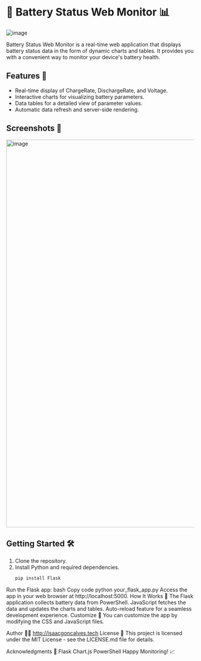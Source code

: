 # 🚀 Battery Status Web Monitor 📊
![image](https://github.com/isaac-goncalves/BSA-Battery-Status/assets/82903174/5ba92410-9c93-415e-a443-838adc73a329)

Battery Status Web Monitor is a real-time web application that displays battery status data in the form of dynamic charts and tables. It provides you with a convenient way to monitor your device's battery health.

## Features 🌟

- Real-time display of ChargeRate, DischargeRate, and Voltage.
- Interactive charts for visualizing battery parameters.
- Data tables for a detailed view of parameter values.
- Automatic data refresh and server-side rendering.

## Screenshots 📸

<img width="1036" alt="image" src="https://github.com/isaac-goncalves/BSA-Battery-Status/assets/82903174/4a6851d9-3166-45fe-9df7-7b81e2cdbaaf">

## Getting Started 🛠️

1. Clone the repository.
2. Install Python and required dependencies.
   ```bash
   pip install Flask
Run the Flask app:
bash
Copy code
python your_flask_app.py
Access the app in your web browser at http://localhost:5000.
How It Works 🧐
The Flask application collects battery data from PowerShell.
JavaScript fetches the data and updates the charts and tables.
Auto-reload feature for a seamless development experience.
Customize 🎨
You can customize the app by modifying the CSS and JavaScript files.

Author 👨‍💻
http://isaacgoncalves.tech
License 📝
This project is licensed under the MIT License - see the LICENSE.md file for details.

Acknowledgments 🙏
Flask
Chart.js
PowerShell
Happy Monitoring! 📈
